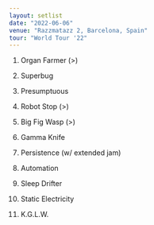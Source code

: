 ```yaml
---
layout: setlist
date: "2022-06-06"
venue: "Razzmatazz 2, Barcelona, Spain"
tour: "World Tour '22"
---
```



 1. Organ Farmer
    (>)

 2. Superbug

 3. Presumptuous

 4. Robot Stop
    (>)

 5. Big Fig Wasp
    (>)

 6. Gamma Knife

 7. Persistence
    (w/ extended jam)

 8. Automation

 9. Sleep Drifter

10. Static Electricity

11. K.G.L.W.
